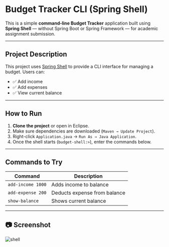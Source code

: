 # Budget Tracker CLI (Spring Shell)

This is a simple **command-line Budget Tracker** application built using **Spring Shell** — without Spring Boot or Spring Framework — for academic assignment submission.

---

## Project Description

This project uses [Spring Shell](https://spring.io/projects/spring-shell) to provide a CLI interface for managing a budget. Users can:

- ✅ Add income
- ✅ Add expenses
- ✅ View current balance

---

## How to Run

1. **Clone the project** or open in Eclipse.
2. Make sure dependencies are downloaded (`Maven → Update Project`).
3. Right-click `Application.java` → `Run As → Java Application`.
4. Once the shell starts (`budget-shell:>`), enter the commands below.

---

##  Commands to Try

| Command                | Description                      |
|------------------------|----------------------------------|
| `add-income 1000`      | Adds income to balance           |
| `add-expense 200`      | Deducts expense from balance     |
| `show-balance`         | Shows current balance            |

---

## 📷 Screenshot

![shell](https://github.com/user-attachments/assets/4f852746-8750-44a7-b722-731236c256fd)



